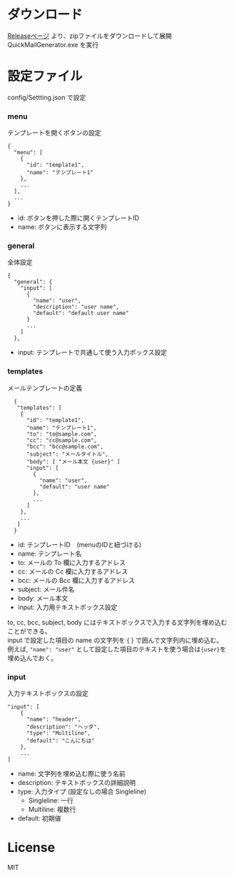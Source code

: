 # ダウンロード
[Releaseページ](https://github.com/tarukosu/QuickMailGenerator/releases) より、zipファイルをダウンロードして展開  
QuickMailGenerator.exe を実行

# 設定ファイル
config/Settting.json で設定

### menu
テンプレートを開くボタンの設定
```
{
  "menu": [
    {
      "id": "template1",
      "name": "テンプレート1"
    },
    ...
  ],
  ...
}
```

- id: ボタンを押した際に開くテンプレートID
- name: ボタンに表示する文字列

### general
全体設定
```
{
  "general": {
    "input": [
      {
        "name": "user",
        "description": "user name",
        "default": "default user name"
      }
      ...
    ]
  },
```
- input:  テンプレートで共通して使う入力ボックス設定

### templates
メールテンプレートの定義
```
  {
   "templates": [
    {
      "id": "template1",
      "name": "テンプレート1",
      "to": "to@sample.com",
      "cc": "cc@sample.com",
      "bcc": "bcc@sample.com",
      "subject": "メールタイトル",
      "body": [ "メール本文 {user}" ]
      "input": [
        {
          "name": "user",
          "default": "user name"
        },
        ...
      ]
    },
    ...
   ]
  }
```

- id: テンプレートID　(menuのIDと紐づける)
- name: テンプレート名
- to: メールの To 欄に入力するアドレス
- cc: メールの Cc 欄に入力するアドレス
- bcc: メールの Bcc 欄に入力するアドレス
- subject: メール件名
- body: メール本文
- input: 入力用テキストボックス設定

to, cc, bcc, subject, body にはテキストボックスで入力する文字列を埋め込むことができる。  
input で設定した項目の name の文字列を { } で囲んで文字列内に埋め込む。  
例えば, `"name": "user"` として設定した項目のテキストを使う場合は`{user}`を埋め込んでおく。

### input
入力テキストボックスの設定
```
"input": [
    {
      "name": "header",
      "description": "ヘッダ",
      "type": "Multiline",
      "default": "こんにちは"
    },
    ...
]
```
- name: 文字列を埋め込む際に使う名前
- description: テキストボックスの詳細説明
- type: 入力タイプ (設定なしの場合 Singleline)
    - Singleline: 一行
    - Multiline:  複数行
- default: 初期値

# License
MIT
